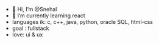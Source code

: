 - 👋 Hi, I’m @Snehal
- 🌱 I’m currently learning react
- languages ik: c, c++, java, python, oracle SQL, html-css
- goal : fullstack
- love: ui & ux


<!---
PurpleSaga/PurpleSaga is a ✨ special ✨ repository because its `README.md` (this file) appears on your GitHub profile.
You can click the Preview link to take a look at your changes.
--->
